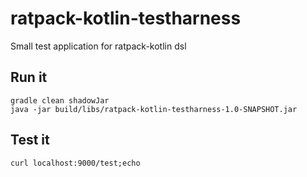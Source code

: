 # ratpack-kotlin-testharness
Small test application for ratpack-kotlin dsl
## Run it
```
gradle clean shadowJar
java -jar build/libs/ratpack-kotlin-testharness-1.0-SNAPSHOT.jar
```
## Test it
```
curl localhost:9000/test;echo
```